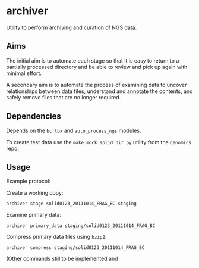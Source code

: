 archiver
========

Utility to perform archiving and curation of NGS data.

Aims
----

The initial aim is to automate each stage so that it is easy to return
to a partially processed directory and be able to review and pick up
again with minimal effort.

A secondary aim is to automate the process of examining data to
uncover relationships between data files, understand and annotate the
contents, and safely remove files that are no longer required.

Dependencies
------------

Depends on the `bcftbx` and `auto_process_ngs` modules.

To create test data use the `make_mock_solid_dir.py` utility from the
`genomics` repo.

Usage
-----

Example protocol:

Create a working copy:

    archiver stage solid0123_20111014_FRAG_BC staging

Examine primary data:

    archiver primary_data staging/solid0123_20111014_FRAG_BC

Compress primary data files using `bzip2`:

    archiver compress staging/solid0123_20111014_FRAG_BC

(Other commands still to be implemented and
